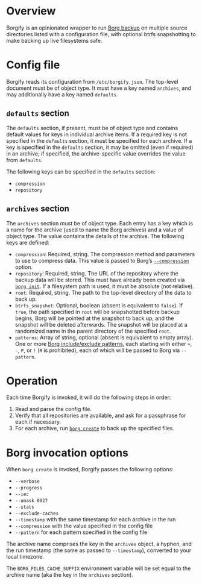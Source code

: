 Overview
========

Borgify is an opinionated wrapper to run [Borg
backup](https://borgbackup.readthedocs.io/) on multiple source directories
listed with a configuration file, with optional btrfs snapshotting to make
backing up live filesystems safe.


Config file
===========

Borgify reads its configuration from `/etc/borgify.json`. The top-level
document must be of object type. It must have a key named `archives`, and may
additionally have a key named `defaults`.

`defaults` section
------------------

The `defaults` section, if present, must be of object type and contains default
values for keys in individual archive items. If a required key is not specified
in the `defaults` section, it must be specified for each archive. If a key is
specified in the `defaults` section, it may be omitted (even if required) in an
archive; if specified, the archive-specific value overrides the value from
`defaults`.

The following keys can be specified in the `defaults` section:
* `compression`
* `repository`

`archives` section
------------------

The `archives` section must be of object type. Each entry has a key which is a
name for the archive (used to name the Borg archives) and a value of object
type. The value contains the details of the archive. The following keys are
defined:
* `compression`: Required, string. The compression method and parameters to use
  to compress data. This value is passed to Borg’s
  [`--compression`](https://borgbackup.readthedocs.io/en/stable/usage/create.html)
  option.
* `repository`: Required, string. The URL of the repository where the backup
  data will be stored. This must have already been created via [`borg
  init`](https://borgbackup.readthedocs.io/en/stable/usage/init.html). If a
  filesystem path is used, it must be absolute (not relative).
* `root`: Required, string. The path to the top-level directory of the data to
  back up.
* `btrfs_snapshot`: Optional, boolean (absent is equivalent to `false`). If
  `true`, the path specified in `root` will be snapshotted before backup
  begins, Borg will be pointed at the snapshot to back up, and the snapshot
  will be deleted afterwards. The snapshot will be placed at a randomized name
  in the parent directory of the specified `root`.
* `patterns`: Array of string, optional (absent is equivalent to empty array).
  One or more [Borg include/exclude
  patterns](https://borgbackup.readthedocs.io/en/stable/usage/help.html#borg-patterns),
  each starting with either `+`, `-`, `P`, or `!` (`R` is prohibited), each of
  which will be passed to Borg via `--pattern`.


Operation
=========

Each time Borgify is invoked, it will do the following steps in order:
1. Read and parse the config file.
2. Verify that all repositories are available, and ask for a passphrase for
   each if necessary.
3. For each archive, run [`borg
   create`](https://borgbackup.readthedocs.io/en/stable/usage/create.html) to
   back up the specified files.


Borg invocation options
=======================

When `borg create` is invoked, Borgify passes the following options:
* `--verbose`
* `--progress`
* `--iec`
* `--umask 0027`
* `--stats`
* `--exclude-caches`
* `--timestamp` with the same timestamp for each archive in the run
* `--compression` with the value specified in the config file
* `--pattern` for each pattern specified in the config file

The archive name comprises the key in the `archives` object, a hyphen, and the
run timestamp (the same as passed to `--timestamp`), converted to your local
timezone.

The `BORG_FILES_CACHE_SUFFIX` environment variable will be set equal to the
archive name (aka the key in the `archives` section).
